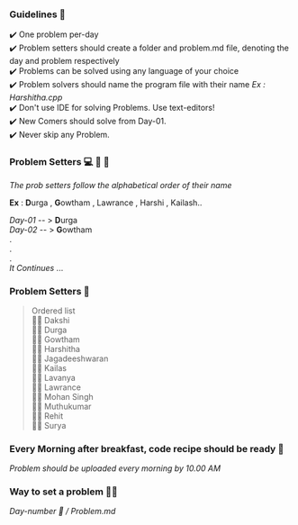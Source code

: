 ### Guidelines 🎌  <br>
:heavy_check_mark: One problem per-day <br>
:heavy_check_mark: Problem setters should create a folder and problem.md file, denoting the day and problem respectively <br>
:heavy_check_mark: Problems can be solved using any language of your choice <br>
:heavy_check_mark: Problem solvers should name the program file with their name  *Ex : Harshitha.cpp* <br>
:heavy_check_mark: Don't use IDE for solving Problems. Use text-editors! <br>
:heavy_check_mark: New Comers should solve from Day-01.<br>
:heavy_check_mark: Never skip any Problem.

### Problem Setters  💻  👩 👨 

 *The prob setters follow the alphabetical order of their name* <br> 

**Ex** : **D**urga , **G**owtham , Lawrance , Harshi , Kailash.. <br> 

*Day-01* -- > **D**urga <br> 
*Day-02* -- > **G**owtham <br> 
. <br>
. <br>
. <br>
*It Continues* ... <br> 

### Problem Setters   👋 
> Ordered list <br>
:man_student: Dakshi <br>
:woman_student: Durga <br>
:man_student:  Gowtham <br>
:woman_student: Harshitha <br>
:man_student: Jagadeeshwaran <br>
:man_student: Kailas <br>
:woman_student: Lavanya <br>
:man_student:  Lawrance <br>
:man_student: Mohan Singh <br>
:man_student: Muthukumar <br>
:man_student: Rehit <br>
:man_student: Surya <br>


### Every Morning after breakfast, code recipe should be ready 🍔 <br> 

*Problem should be uploaded every morning by 10.00 AM*

### Way to set a problem  🥜🥜

 *Day-number 📆 / Problem.md* 
